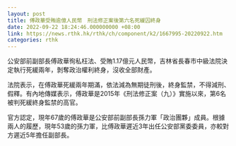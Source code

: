 ```yaml
---
layout: post
title: 傅政華受賄逾億人民幣　刑法修正案後第六名死緩囚終身
date: 2022-09-22 18:24:46.000000000 +08:00
link: https://news.rthk.hk/rthk/ch/component/k2/1667995-20220922.htm
categories: rthk
---
```


公安部前副部長傅政華徇私枉法、受賄1.17億元人民幣，吉林省長春市中級法院決定執行死緩兩年，剝奪政治權利終身，沒收全部財產。

法院表示，在傅政華死緩兩年期滿，依法減為無期徒刑後，終身監禁，不得減刑、假釋。有內地傳媒表示，傅政華是2015年《刑法修正案（九）》實施以來，第6名被判死緩終身監禁的高官。

官方認定，現年67歲的傅政華是公安部前副部長孫力軍「政治團夥」成員。根據兩人的履歷，現年53歲的孫力軍，比傅政華遲近3年出任公安部黨委委員，亦較對方遲近5年擔任副部長。
